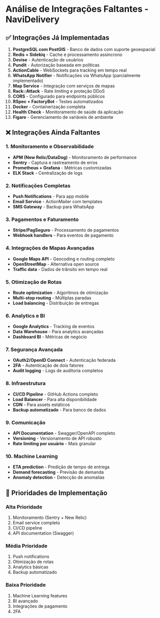 # Análise de Integrações Faltantes - NaviDelivery

## ✅ Integrações Já Implementadas

1. **PostgreSQL com PostGIS** - Banco de dados com suporte geoespacial
2. **Redis + Sidekiq** - Cache e processamento assíncrono
3. **Devise** - Autenticação de usuários
4. **Pundit** - Autorização baseada em políticas
5. **ActionCable** - WebSockets para tracking em tempo real
6. **WhatsApp Notifier** - Notificações via WhatsApp (parcialmente implementado)
7. **Map Service** - Integração com serviços de mapas
8. **Rack::Attack** - Rate limiting e proteção DDoS
9. **CORS** - Configurado para endpoints públicos
10. **RSpec + FactoryBot** - Testes automatizados
11. **Docker** - Containerização completa
12. **Health Check** - Monitoramento de saúde da aplicação
13. **Figaro** - Gerenciamento de variáveis de ambiente

## ❌ Integrações Ainda Faltantes

### 1. Monitoramento e Observabilidade
- **APM (New Relic/DataDog)** - Monitoramento de performance
- **Sentry** - Captura e rastreamento de erros
- **Prometheus + Grafana** - Métricas customizadas
- **ELK Stack** - Centralização de logs

### 2. Notificações Completas
- **Push Notifications** - Para app mobile
- **Email Service** - ActionMailer com templates
- **SMS Gateway** - Backup para WhatsApp

### 3. Pagamentos e Faturamento
- **Stripe/PagSeguro** - Processamento de pagamentos
- **Webhook handlers** - Para eventos de pagamento

### 4. Integrações de Mapas Avançadas
- **Google Maps API** - Geocoding e routing completo
- **OpenStreetMap** - Alternativa open source
- **Traffic data** - Dados de trânsito em tempo real

### 5. Otimização de Rotas
- **Route optimization** - Algoritmos de otimização
- **Multi-stop routing** - Múltiplas paradas
- **Load balancing** - Distribuição de entregas

### 6. Analytics e BI
- **Google Analytics** - Tracking de eventos
- **Data Warehouse** - Para analytics avançadas
- **Dashboard BI** - Métricas de negócio

### 7. Segurança Avançada
- **OAuth2/OpenID Connect** - Autenticação federada
- **2FA** - Autenticação de dois fatores
- **Audit logging** - Logs de auditoria completos

### 8. Infraestrutura
- **CI/CD Pipeline** - GitHub Actions completo
- **Load Balancer** - Para alta disponibilidade
- **CDN** - Para assets estáticos
- **Backup automatizado** - Para banco de dados

### 9. Comunicação
- **API Documentation** - Swagger/OpenAPI completo
- **Versioning** - Versionamento de API robusto
- **Rate limiting por usuário** - Mais granular

### 10. Machine Learning
- **ETA prediction** - Predição de tempo de entrega
- **Demand forecasting** - Previsão de demanda
- **Anomaly detection** - Detecção de anomalias

## 🎯 Prioridades de Implementação

### Alta Prioridade
1. Monitoramento (Sentry + New Relic)
2. Email service completo
3. CI/CD pipeline
4. API documentation (Swagger)

### Média Prioridade
1. Push notifications
2. Otimização de rotas
3. Analytics básicas
4. Backup automatizado

### Baixa Prioridade
1. Machine Learning features
2. BI avançado
3. Integrações de pagamento
4. 2FA
